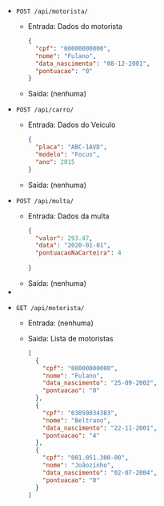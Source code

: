 - `POST /api/motorista/`

  - Entrada: Dados do motorista
    ```json
    {
      "cpf": "00000000000",
      "nome": "Fulano",
      "data_nascimento": "08-12-2001",
      "pontuacao": "0"
    }
    ```
  - Saída: (nenhuma)

- `POST /api/carro/`

  - Entrada: Dados do Veiculo
    ```json
    {
      "placa": "ABC-1AVD",
      "modelo": "Focus",
      "ano": 2015
    }
    ```
  - Saída: (nenhuma)

- `POST /api/multa/`

  - Entrada: Dados da multa
    ```json
    {
      "valor": 293.47,
      "data": "2020-01-01",
      "pontuacaoNaCarteira": 4
      
    }
    ```
  - Saída: (nenhuma)

-
- `GET /api/motorista/ `

  - Entrada: (nenhuma)
  - Saída: Lista de motoristas

    ```json
    [
      {
        "cpf": "00000000000",
        "nome": "Fulano",
        "data_nascimento": "25-09-2002",
        "pontuacao": "0"
      },
      {
        "cpf": "03050034383",
        "nome": "Beltrano",
        "data_nascimento": "22-11-2001",
        "pontuacao": "4"
      },
      {
        "cpf": "001.051.300-00",
        "nome": "Joãozinho",
        "data_nascimento": "02-07-2004",
        "pontuacao": "0"
      }
    ]
    ```
